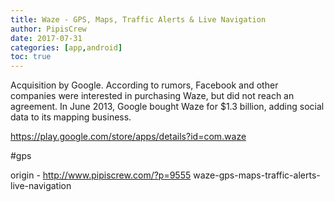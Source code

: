```yaml
---
title: Waze - GPS, Maps, Traffic Alerts & Live Navigation
author: PipisCrew
date: 2017-07-31
categories: [app,android]
toc: true
---
```


Acquisition by Google. According to rumors, Facebook and other companies were interested in purchasing Waze, but did not reach an agreement. In June 2013, Google bought Waze for $1.3 billion, adding social data to its mapping business.

https://play.google.com/store/apps/details?id=com.waze

#gps

origin - http://www.pipiscrew.com/?p=9555 waze-gps-maps-traffic-alerts-live-navigation